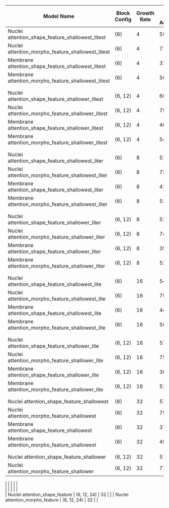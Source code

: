 | Model Name                                | Block Config  | Growth Rate | Blind Test Accuracy | Metrics File Link  [metrics.npz](./metrics_gbr_inception.ipynb)                       |
|-------------------------------------------|---------------|-------------|---------------------|------------------------------------------|
| Nuclei attention_shape_feature_shallowest_litest    | (6)           | 4           |   59.17%            |  
| Nuclei attention_morpho_feature_shallowest_litest   | (6)           | 4           |   77.5%            |  
| Membrane attention_shape_feature_shallowest_litest  | (6)           | 4           |   37.5%            |  
| Membrane attention_morpho_feature_shallowest_litest | (6)           | 4           |   56.67%            |  
|  |           |          |              |  
|  |           |          |              |  
| Nuclei attention_shape_feature_shallower_litest     | (6, 12)       | 4           |  60%             | 
| Nuclei attention_morpho_feature_shallower_litest    | (6, 12)       | 4           |  75%             | 
| Membrane attention_shape_feature_shallower_litest   | (6, 12)       | 4           |  40%              | 
| Membrane attention_morpho_feature_shallower_litest  | (6, 12)       | 4           |  54.17%             | 
|  |           |          |              |  
|  |           |          |              |  
| Nuclei attention_shape_feature_shallowest_liter     | (6)           | 8           |  57.5%             | 
| Nuclei attention_morpho_feature_shallowest_liter    | (6)           | 8           |  73.33%             | 
| Membrane attention_shape_feature_shallowest_liter   | (6)           | 8           |  41.67%              | 
| Membrane attention_morpho_feature_shallowest_liter  | (6)           | 8           |  51.67%             |
|  |           |          |              |  
|  |           |          |              |  
| Nuclei attention_shape_feature_shallower_liter      | (6, 12)       | 8           |   51.67%           | 
| Nuclei attention_morpho_feature_shallower_liter     | (6, 12)       | 8           |   74.17%          |
| Membrane attention_shape_feature_shallower_liter    | (6, 12)       | 8           |   35.83%             | 
| Membrane attention_morpho_feature_shallower_liter   | (6, 12)       | 8           |   52.50%         | 
|  |           |          |              |  
|  |           |          |              |  
| Nuclei attention_shape_feature_shallowest_lite      | (6)           | 16          |  54.17%            | 
| Nuclei attention_morpho_feature_shallowest_lite     | (6)           | 16          |  75%            | 
| Membrane attention_shape_feature_shallowest_lite    | (6)           | 16          |  44.17%           | 
| Membrane attention_morpho_feature_shallowest_lite   | (6)           | 16          |   50%            | 
|  |           |          |              |  
|  |           |          |              |  
| Nuclei attention_shape_feature_shallower_lite       | (6, 12)       | 16          |  57.50%             | 
| Nuclei attention_morpho_feature_shallower_lite      | (6, 12)       | 16          |  75.83%            | 
| Membrane attention_shape_feature_shallower_lite     | (6, 12)       | 16          |  38.33%            |
| Membrane attention_morpho_feature_shallower_lite    | (6, 12)       | 16          |  51.67%            |
|  |           |          |              |  
|  |           |          |              |  
| Nuclei attention_shape_feature_shallowest      | (6)           | 32          |   57.5%            | 
| Nuclei attention_morpho_feature_shallowest     | (6)           | 32          |     75%        | 
| Membrane attention_shape_feature_shallowest    | (6)           | 32          |     37.50%          | 
| Membrane attention_morpho_feature_shallowest   | (6)           | 32          |     49.17%         | 
|  |           |          |              |  
|  |           |          |              |  
| Nuclei attention_shape_feature_shallower            | (6, 12)       | 32          | 57.50%               | 
| Nuclei attention_morpho_feature_shallower           | (6, 12)       | 32          | 77.50%              | 

|  |           |          |              |  
|  |           |          |              |  
| Nuclei attention_shape_feature                      | (6, 12, 24)   | 32          |                | 
| Nuclei attention_morpho_feature                     | (6, 12, 24)   | 32          |                | 



